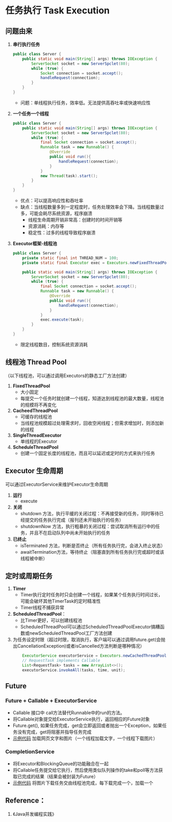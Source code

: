 # 任务执行 Task Execution

## 问题由来
1. **串行执行任务**

    ```java
    public class Server {
        public static void main(String[] args) throws IOException {
            ServerSocket socket = new ServerSpclet(80);
            while (true) {
                Socket connection = socket.accept();
                handleRequest(connection);
            }
        }
    }
    ```
   * 问题：单线程执行任务，效率低。无法提供高吞吐率或快速响应性
2. **一个任务一个线程**

    ```java
    public class Server {
        public static void main(String[] args) throws IOException {
            ServerSocket socket = new ServerSpclet(80);
            while (true) {
                final Socket connection = socket.accept();
                Runnable task = new Runnable() {
                    @Override
                    public void run(){
                        handleRequest(connection);
                    }
                }
                new Thread(task).start();
            }
        }
    }
    ```
    * 优点：可以提高响应性和吞吐率
    * 缺点：当线程数量多到一定程度时，任务处理效率会下降。当线程数量过多，可能会耗尽系统资源，程序崩溃
        - 线程生命周期开销非常高：创建时的时间开销等
        - 资源消耗：内存等
        - 稳定性：过多的线程导致程序崩溃
3. **Executor框架-线程池**

    ```java
    public class Server {
        private static final int THREAD_NUM = 100;
        private static final Executor exec = Executors.newFixedThreadPool(THREAD_NUM);

        public static void main(String[] args) throws IOException {
            ServerSocket socket = new ServerSpclet(80);
            while (true) {
                final Socket connection = socket.accept();
                Runnable task = new Runnable() {
                    @Override
                    public void run(){
                        handleRequest(connection);
                    }
                }
                exec.execute(task);
            }
        }
    }
    ```
    * 限定线程数目，控制系统资源消耗

## 线程池 Thread Pool
（以下线程池，可以通过调用Executors的静态工厂方法创建）

1. **FixedThreadPool**
    * 大小固定
    * 每提交一个任务时就创建一个线程，知道达到线程池的最大数量，线程池的规模将不再变化
2. **CacheedThreadPool**
    * 可缓存的线程池
    * 当线程池规模超过处理需求时，回收空闲线程；但需求增加时，则添加新的线程
3. **SingleThreadExecutor**
    * 单线程的Executor
4. **ScheduleThreadPool**
    * 创建一个固定长度的线程池，而且可以延迟或定时的方式来执行任务

## Executor 生命周期
可以通过ExecutorService来维护Executor生命周期

1. **运行**
    * execute
2. **关闭**
    * shutdown 方法，执行平缓的关闭过程：不再接受新的任务，同时等待已经提交的任务执行完成（报刊还未开始执行的任务）
    * shutdownNow 方法，执行粗暴的关闭过程：尝试取消所有运行中的任务，并且不在启动队列中尚未开始执行的任务
3. **已终止**
    * isTerminated 方法，判断是否终止（所有任务执行完，会进入终止状态）
    * awaitTermination方法，等待终止（阻塞直到所有任务执行完或超时或该线程被中断）

## 定时或周期任务
1. **Timer**
    * Timer执行定时任务时只会创建一个线程，如果某个任务执行时间过长，可能会破坏其他TimerTask的定时精准性
    * Timer线程不捕获异常
2. **ScheduledThreadPool**：
    * 比Timer更好，可以创建线程池
    * ScheduledThreadPool可以通过ScheduledThreadPoolExecutor搞糟函数或newScheduledThreadPool工厂方法创建
3. 为任务设定时限（超过时限，取消执行，客户端可以通过调用future.get(会抛出CancellationException)或者isCancelled方法判断是哪种情况）
    ```java
        ExecutorService executorService = Executors.newCachedThreadPool();
        // RequestTask implements Callable
        List<RequestTask> tasks = new ArrayList<>();
        executorService.invokeAll(tasks, time, unit);
    ```

## Future
### Future + Callable + ExecutorService
* Callable 接口中 call方法替代Runnable中的run的方法。
* 将Callable对象提交给ExecutorService执行，返回相应的Future对象
* Future.get(), 如果任务完成，get会立即返回或者抛出一个Exception，如果任务没有完成，get将阻塞并指导任务完成
* [示例代码](FutureTest.java) 加载网页文字和图片（一个线程加载文字，一个线程下载图片）

### CompletionService
* 将Executor和BlockingQueue的功能融合在一起
* 将Callable任务提交给它执行，然后使用类似队列操作的take和poll等方法获取已完成的结果（结果会被封装为Future）
* [示例代码](CompletionServiceTest.java) 将图片下载任务交由线程池完成，每下载完成一个，加载一个


## Reference：
1. 《Java并发编程实践》


